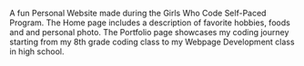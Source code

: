 A fun Personal Website made during the Girls Who Code Self-Paced Program. The Home page includes a description of favorite hobbies, foods and and personal photo. The Portfolio page showcases my coding journey starting from my 8th grade coding class to my Webpage Development class in high school.
